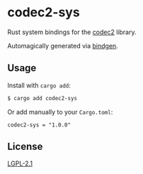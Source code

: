# codec2-sys

Rust system bindings for the [codec2](https://github.com/drowe67/codec2) library.

Automagically generated via [bindgen](https://github.com/rust-lang/rust-bindgen).

## Usage

Install with `cargo add`:

```bash
$ cargo add codec2-sys
```

Or add manually to your `Cargo.toml`:

```
codec2-sys = "1.0.0"
```

## License

[LGPL-2.1](LICENSE)